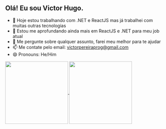 ## Olá! Eu sou Victor Hugo.

- 🔭 Hoje estou trabalhando com .NET e ReactJS mas já trabalhei com muitas outras tecnologias
- 🌱 Estou me aprofundando ainda mais em ReactJS e .NET para meu job atual
- 💬 Me pergunte sobre qualquer assunto, farei meu melhor para te ajudar
- 📫 Me contate pelo email: victorpereiraprog@gmail.com
- 😄 Pronouns: He/Him
  
<a href="https://github.com/vituinha">
  <img height=200 align="center" src="https://github-readme-stats.vercel.app/api?username=vituinha&rank_icon=github&bg_color=0D1117&text_color=A60026&title_color=CC2B00&border_color=E00004" />
</a>
<a href="https://github.com/vituinha">
  <img height=200 align="center" src="https://github-readme-stats.vercel.app/api/top-langs?username=vituinha&layout=compact&langs_count=8&card_width=320&bg_color=0D1117&text_color=A60026&title_color=CC2B00&border_color=E00004" />
</a>

